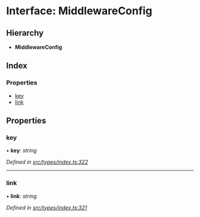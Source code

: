 # Interface: MiddlewareConfig

## Hierarchy

* **MiddlewareConfig**

## Index

### Properties

* [key](_src_types_index_.middlewareconfig.md#key)
* [link](_src_types_index_.middlewareconfig.md#link)

## Properties

###  key

• **key**: *string*

*Defined in [src/types/index.ts:322](https://github.com/PolymathNetwork/polymesh-sdk/blob/6f0a424/src/types/index.ts#L322)*

___

###  link

• **link**: *string*

*Defined in [src/types/index.ts:321](https://github.com/PolymathNetwork/polymesh-sdk/blob/6f0a424/src/types/index.ts#L321)*
